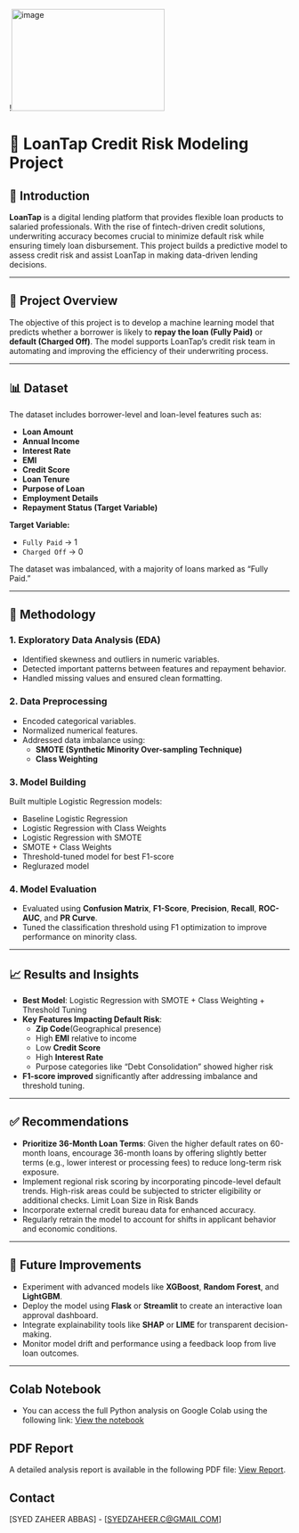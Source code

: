 !<img width="275" height="183" alt="image" src="https://github.com/user-attachments/assets/02e20d15-c383-4653-b0ae-aa9e0f7edb5d" />


# 💼 LoanTap Credit Risk Modeling Project

## 📌 Introduction

**LoanTap** is a digital lending platform that provides flexible loan products to salaried professionals. With the rise of fintech-driven credit solutions, underwriting accuracy becomes crucial to minimize default risk while ensuring timely loan disbursement. This project builds a predictive model to assess credit risk and assist LoanTap in making data-driven lending decisions.

---

## 🧠 Project Overview

The objective of this project is to develop a machine learning model that predicts whether a borrower is likely to **repay the loan (Fully Paid)** or **default (Charged Off)**. The model supports LoanTap’s credit risk team in automating and improving the efficiency of their underwriting process.

---

## 📊 Dataset

The dataset includes borrower-level and loan-level features such as:

- **Loan Amount**
- **Annual Income**
- **Interest Rate**
- **EMI**
- **Credit Score**
- **Loan Tenure**
- **Purpose of Loan**
- **Employment Details**
- **Repayment Status (Target Variable)**

**Target Variable:**
- `Fully Paid` → 1  
- `Charged Off` → 0  

The dataset was imbalanced, with a majority of loans marked as “Fully Paid.”

---

## 🔬 Methodology

### 1. Exploratory Data Analysis (EDA)
- Identified skewness and outliers in numeric variables.
- Detected important patterns between features and repayment behavior.
- Handled missing values and ensured clean formatting.

### 2. Data Preprocessing
- Encoded categorical variables.
- Normalized numerical features.
- Addressed data imbalance using:
  - **SMOTE (Synthetic Minority Over-sampling Technique)**
  - **Class Weighting**

### 3. Model Building
Built multiple Logistic Regression models:
- Baseline Logistic Regression
- Logistic Regression with Class Weights
- Logistic Regression with SMOTE
- SMOTE + Class Weights
- Threshold-tuned model for best F1-score
- Reglurazed model

### 4. Model Evaluation
- Evaluated using **Confusion Matrix**, **F1-Score**, **Precision**, **Recall**, **ROC-AUC**, and **PR Curve**.
- Tuned the classification threshold using F1 optimization to improve performance on minority class.

---

## 📈 Results and Insights

- **Best Model**: Logistic Regression with SMOTE + Class Weighting + Threshold Tuning
- **Key Features Impacting Default Risk**:
  - **Zip Code**(Geographical presence)
  - High **EMI** relative to income
  - Low **Credit Score**
  - High **Interest Rate**
  - Purpose categories like “Debt Consolidation” showed higher risk
- **F1-score improved** significantly after addressing imbalance and threshold tuning.

---

## ✅ Recommendations

- **Prioritize 36-Month Loan Terms**: Given the higher default rates on 60-month loans, encourage 36-month loans by offering slightly better terms (e.g., lower interest or processing fees) to reduce long-term risk exposure.
- Implement regional risk scoring by incorporating pincode-level default trends. High-risk areas could be subjected to stricter eligibility or additional checks.
Limit Loan Size in Risk Bands
- Incorporate external credit bureau data for enhanced accuracy.
- Regularly retrain the model to account for shifts in applicant behavior and economic conditions.

---

## 🔭 Future Improvements

- Experiment with advanced models like **XGBoost**, **Random Forest**, and **LightGBM**.
- Deploy the model using **Flask** or **Streamlit** to create an interactive loan approval dashboard.
- Integrate explainability tools like **SHAP** or **LIME** for transparent decision-making.
- Monitor model drift and performance using a feedback loop from live loan outcomes.

---

## Colab Notebook
- You can access the full Python analysis on Google Colab using the following link: [View the notebook](https://colab.research.google.com/drive/11MP_rUCVyKrtoH_NQa3tq6GFzMe9Xq8T#scrollTo=WTCNvu7F-D68)

## PDF Report

A detailed analysis report is available in the following PDF file: [View Report](Loan_Tap.pdf).

## Contact

[SYED ZAHEER ABBAS] - [SYEDZAHEER.C@GMAIL.COM]


